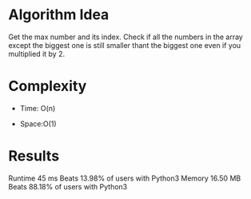 # Algorithm Idea

Get the max number and its index.
Check if all the numbers in the array except the biggest one is still smaller thant the biggest one even if you multiplied it by 2.

# Complexity

- Time: O(n)

- Space:O(1)

# Results

Runtime
45
ms
Beats
13.98%
of users with Python3
Memory
16.50
MB
Beats
88.18%
of users with Python3
